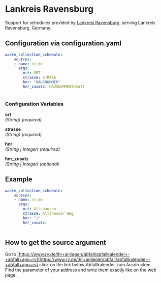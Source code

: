 # Lankreis Ravensburg

Support for schedules provided by [Lankreis Ravensburg](https://www.rv.de/), serving Lankreis Ravensburg, Germany.

## Configuration via configuration.yaml

```yaml
waste_collection_schedule:
    sources:
    - name: rv_de
      args:
        ort: ORT
        strasse: STRAßE
        hnr: "HAUSNUMMER"
        hnr_zusatz: HAUSNUMMERZUSATZ
        
```

### Configuration Variables

**ort**  
*(String) (required)*

**strasse**  
*(String) (required)*

**hnr**  
*(String | Integer) (required)*

**hnr_zusatz**  
*(String | Integer) (optional)*

## Example

```yaml
waste_collection_schedule:
    sources:
    - name: rv_de
      args:
        ort: Altshausen
        strasse: Altshauser Weg
        hnr: "1"
        hnr_zusatz: 
        
```

## How to get the source argument

Go to [https://www.rv.de/ihr+anliegen/abfall/abfallkalender+-+abfall+app+rv](https://www.rv.de/ihr+anliegen/abfall/abfallkalender+-+abfall+app+rv) click on the link below Abfallkalender zum Ausdrucken.
Find the parameter of your address and write them exactly like on the web page.
